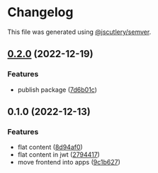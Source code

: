 # Changelog

This file was generated using [@jscutlery/semver](https://github.com/jscutlery/semver).

## [0.2.0](https://github.com/toeverything/OctoBase/compare/libs-jwt-0.1.0...libs-jwt-0.2.0) (2022-12-19)


### Features

* publish package ([7d6b01c](https://github.com/toeverything/OctoBase/commit/7d6b01cbd3082fc6166fb514d9906eec4d05bb73))

## 0.1.0 (2022-12-13)


### Features

* flat content ([8d94af0](https://github.com/toeverything/JWST/commit/8d94af0da12e76b42225df4cb553bd0e731c4381))
* flat content in jwt ([2794417](https://github.com/toeverything/JWST/commit/279441752086435abea4da1c78eab1a5d5012650))
* move frontend into apps ([9c1b627](https://github.com/toeverything/JWST/commit/9c1b6273c1949e8ec83479d6d57724970019d063))
